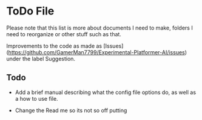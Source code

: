 # ToDo File

Please note that this list is more about documents I need to make, folders I need to reorganize or other stuff such as that.

Improvements to the code as made as [Issues] (https://github.com/GamerMan7799/Experimental-Platformer-AI/issues) under the label Suggestion.

## Todo

* Add a brief manual describing what the config file options do, as well as a how to use file.

* Change the Read me so its not so off putting


